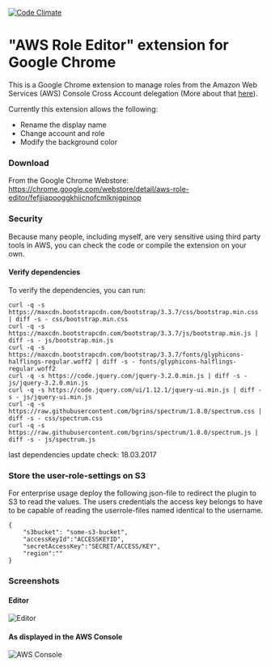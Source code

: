 [![Code Climate](https://codeclimate.com/github/mwiora/aws-role-editor/badges/gpa.svg)](https://codeclimate.com/github/mwiora/aws-role-editor)

# "AWS Role Editor" extension for Google Chrome

This is a Google Chrome extension to manage roles from the Amazon Web Services (AWS) Console Cross Account delegation
(More about that [here](http://docs.aws.amazon.com/IAM/latest/UserGuide/walkthru_cross-account-with-roles.html)).

Currently this extension allows the following:
* Rename the display name
* Change account and role
* Modify the background color

### Download
From the Google Chrome Webstore: https://chrome.google.com/webstore/detail/aws-role-editor/fefjjiapooggkhiicnofcmlknjgpinop

### Security
Because many people, including myself, are very sensitive using third party tools in AWS, you can check the code or compile the extension on your own.

#### Verify dependencies
To verify the dependencies, you can run:

```
curl -q -s https://maxcdn.bootstrapcdn.com/bootstrap/3.3.7/css/bootstrap.min.css | diff -s - css/bootstrap.min.css
curl -q -s https://maxcdn.bootstrapcdn.com/bootstrap/3.3.7/js/bootstrap.min.js | diff -s - js/bootstrap.min.js
curl -q -s https://maxcdn.bootstrapcdn.com/bootstrap/3.3.7/fonts/glyphicons-halflings-regular.woff2 | diff -s - fonts/glyphicons-halflings-regular.woff2
curl -q -s https://code.jquery.com/jquery-3.2.0.min.js | diff -s - js/jquery-3.2.0.min.js
curl -q -s https://code.jquery.com/ui/1.12.1/jquery-ui.min.js | diff -s - js/jquery-ui.min.js
curl -q -s https://raw.githubusercontent.com/bgrins/spectrum/1.8.0/spectrum.css | diff -s - css/spectrum.css
curl -q -s https://raw.githubusercontent.com/bgrins/spectrum/1.8.0/spectrum.js | diff -s - js/spectrum.js
```

last dependencies update check: 18.03.2017

### Store the user-role-settings on S3

For enterprise usage deploy the following json-file to redirect the plugin to S3 to read the values.
The users credentials the access key belongs to have to be capable of reading the userrole-files named identical to the username.

```
{
    "s3bucket": "some-s3-bucket",
    "accessKeyId":"ACCESSKEYID",
    "secretAccessKey":"SECRET/ACCESS/KEY",
    "region":""
}
```

### Screenshots
#### Editor
![Editor](https://raw.githubusercontent.com/mwiora/aws-role-editor/master/res/screen02.png "AWS Role Editor")
#### As displayed in the AWS Console
![AWS Console](https://raw.githubusercontent.com/mwiora/aws-role-editor/master/res/screen01.png "AWS Role Editor")
